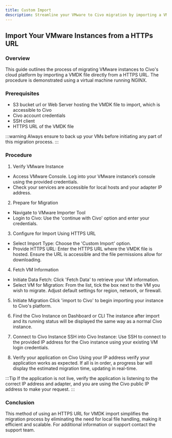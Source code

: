 ```yaml
---
title: Custom Import
description: Streamline your VMware to Civo migration by importing a VMDK file via a direct HTTP URL. Follow our easy guide to get started quickly and efficiently!
---
```


<head>
  <title>Import Your VMware Instances from a HTTPs URL | Civo Documentation</title>
</head>

## Import Your VMware Instances from a HTTPs URL

### Overview

This guide outlines the process of migrating VMware instances to Civo's cloud platform by importing a VMDK file directly from a HTTPS URL. The procedure is demonstrated using a virtual machine running NGINX.

### Prerequisites
  
- S3 bucket url or Web Server hosting the VMDK file to import, which is accessible to Civo
- Civo account credentials
- SSH client
- HTTPS URL of the VMDK file

:::warning
Always ensure to back up your VMs before initiating any part of this migration process.
:::

### Procedure

1. Verify VMware Instance
- Access VMware Console. Log into your VMware instance’s console using the provided credentials.
- Check your services are accessible for local hosts and your adapter IP address. 

2. Prepare for Migration
- Navigate to VMware Importer Tool
- Login to Civo: Use the 'continue with Civo' option and enter your credentials.
  
3. Configure for Import Using HTTPS URL
- Select Import Type: Choose the 'Custom Import' option.
- Provide HTTPS URL: Enter the HTTPS URL where the VMDK file is hosted. Ensure the URL is accessible and the file permissions allow for downloading.
  
4. Fetch VM Information
- Initiate Data Fetch: Click 'Fetch Data' to retrieve your VM information.
- Select VM for Migration: From the list, tick the box next to the VM you wish to migrate. Adjust default settings for region, network, or firewall.
  
5. Initiate Migration
Click 'import to Civo' to begin importing your instance to Civo's platform.
  
6. Find the Civo Instance on Dashboard or CLI
The instance after import and its running status will be displayed the same way as a normal Civo instance.

7. Connect to Civo Instance
SSH into Civo Instance: Use SSH to connect to the provided IP address for the Civo instance using your existing VM login credentials.
  
8. Verify your application on Civo
Using your IP address verify your application works as expected. If all is in order, a progress bar will display the estimated migration time, updating in real-time.

:::Tip
If the application is not live, verify the application is listening to the correct IP address and adapter, and you are using the Civo public IP address to make your request. 
:::
  
### Conclusion
This method of using an HTTPS URL for VMDK import simplifies the migration process by eliminating the need for local file handling, making it efficient and scalable. For additional information or support contact the support team.
